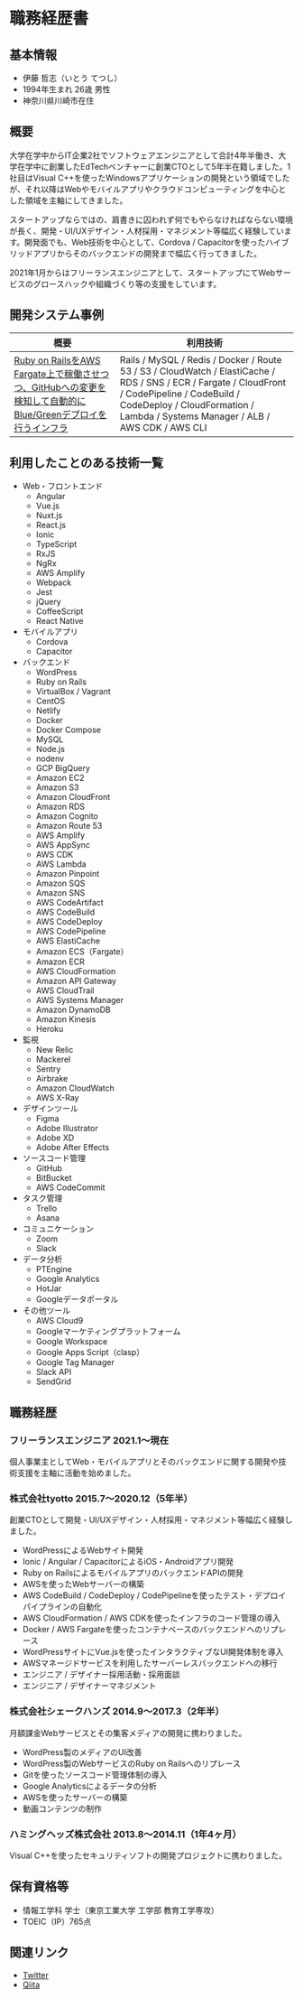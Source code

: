 # 職務経歴書

## 基本情報

- 伊藤 哲志（いとう てつし）
- 1994年生まれ 26歳 男性
- 神奈川県川崎市在住
## 概要

大学在学中からIT企業2社でソフトウェアエンジニアとして合計4年半働き、大学在学中に創業したEdTechベンチャーに創業CTOとして5年半在籍しました。1社目はVisual C++を使ったWindowsアプリケーションの開発という領域でしたが、それ以降はWebやモバイルアプリやクラウドコンピューティングを中心とした領域を主軸にしてきました。

スタートアップならではの、肩書きに囚われず何でもやらなければならない環境が長く、開発・UI/UXデザイン・人材採用・マネジメント等幅広く経験しています。開発面でも、Web技術を中心として、Cordova / Capacitorを使ったハイブリッドアプリからそのバックエンドの開発まで幅広く行ってきました。

2021年1月からはフリーランスエンジニアとして、スタートアップにてWebサービスのグロースハックや組織づくり等の支援をしています。

## 開発システム事例

| 概要 | 利用技術 |
| - | - |
| [Ruby on RailsをAWS Fargate上で稼働させつつ、GitHubへの変更を検知して自動的にBlue/Greenデプロイを行うインフラ](architectures/rails_1.md) | Rails / MySQL / Redis / Docker / Route 53 / S3 / CloudWatch / ElastiCache / RDS / SNS / ECR / Fargate / CloudFront / CodePipeline / CodeBuild / CodeDeploy / CloudFormation / Lambda / Systems Manager / ALB / AWS CDK / AWS CLI |

## 利用したことのある技術一覧

- Web・フロントエンド
  - Angular
  - Vue.js
  - Nuxt.js
  - React.js
  - Ionic
  - TypeScript
  - RxJS
  - NgRx
  - AWS Amplify
  - Webpack
  - Jest
  - jQuery
  - CoffeeScript
  - React Native
- モバイルアプリ
  - Cordova
  - Capacitor
- バックエンド
  - WordPress
  - Ruby on Rails
  - VirtualBox / Vagrant
  - CentOS
  - Netlify
  - Docker
  - Docker Compose
  - MySQL
  - Node.js
  - nodenv
  - GCP BigQuery
  - Amazon EC2
  - Amazon S3
  - Amazon CloudFront
  - Amazon RDS
  - Amazon Cognito
  - Amazon Route 53
  - AWS Amplify
  - AWS AppSync
  - AWS CDK
  - AWS Lambda
  - Amazon Pinpoint
  - Amazon SQS
  - Amazon SNS
  - AWS CodeArtifact
  - AWS CodeBuild
  - AWS CodeDeploy
  - AWS CodePipeline
  - AWS ElastiCache
  - Amazon ECS（Fargate）
  - Amazon ECR
  - AWS CloudFormation
  - Amazon API Gateway
  - AWS CloudTrail
  - AWS Systems Manager
  - Amazon DynamoDB
  - Amazon Kinesis
  - Heroku
- 監視
  - New Relic
  - Mackerel
  - Sentry
  - Airbrake
  - Amazon CloudWatch
  - AWS X-Ray
- デザインツール
  - Figma
  - Adobe Illustrator
  - Adobe XD
  - Adobe After Effects
- ソースコード管理
  - GitHub
  - BitBucket
  - AWS CodeCommit 
- タスク管理
  - Trello
  - Asana
- コミュニケーション
  - Zoom
  - Slack
- データ分析
  - PTEngine
  - Google Analytics
  - HotJar
  - Googleデータポータル 
- その他ツール
  - AWS Cloud9
  - Googleマーケティングプラットフォーム
  - Google Workspace
  - Google Apps Script（clasp）
  - Google Tag Manager
  - Slack API
  - SendGrid

## 職務経歴

### フリーランスエンジニア 2021.1〜現在

個人事業主としてWeb・モバイルアプリとそのバックエンドに関する開発や技術支援を主軸に活動を始めました。

### 株式会社tyotto 2015.7〜2020.12（5年半）

創業CTOとして開発・UI/UXデザイン・人材採用・マネジメント等幅広く経験しました。

- WordPressによるWebサイト開発
- Ionic / Angular / CapacitorによるiOS・Androidアプリ開発
- Ruby on RailsによるモバイルアプリのバックエンドAPIの開発
- AWSを使ったWebサーバーの構築
- AWS CodeBuild / CodeDeploy / CodePipelineを使ったテスト・デプロイパイプラインの自動化
- AWS CloudFormation / AWS CDKを使ったインフラのコード管理の導入
- Docker / AWS Fargateを使ったコンテナベースのバックエンドへのリプレース
- WordPressサイトにVue.jsを使ったインタラクティブなUI開発体制を導入
- AWSマネージドサービスを利用したサーバーレスバックエンドへの移行
- エンジニア / デザイナー採用活動・採用面談
- エンジニア / デザイナーマネジメント

### 株式会社シェークハンズ 2014.9〜2017.3（2年半）

月額課金Webサービスとその集客メディアの開発に携わりました。

- WordPress製のメディアのUI改善
- WordPress製のWebサービスのRuby on Railsへのリプレース
- Gitを使ったソースコード管理体制の導入
- Google Analyticsによるデータの分析
- AWSを使ったサーバーの構築
- 動画コンテンツの制作

### ハミングヘッズ株式会社 2013.8〜2014.11（1年4ヶ月）

Visual C++を使ったセキュリティソフトの開発プロジェクトに携わりました。

## 保有資格等

- 情報工学科 学士（東京工業大学 工学部 教育工学専攻）
- TOEIC（IP）765点

## 関連リンク

- [Twitter](https://twitter.com/tetsushi_ito_)
- [Qiita](https://qiita.com/tetsushi-ito)
